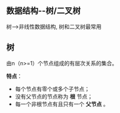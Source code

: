 ## 数据结构--树/二叉树
树-->非线性数据结构, 树和二叉树最常用

## 树

由n（n>=1）个节点组成的有层次关系的集合。

**特点**：

* 每个节点有零个或多个子节点；
* 没有父节点的节点称为 **根** 节点；
* 每一个非根节点有且只有一个 **父节点** 。

